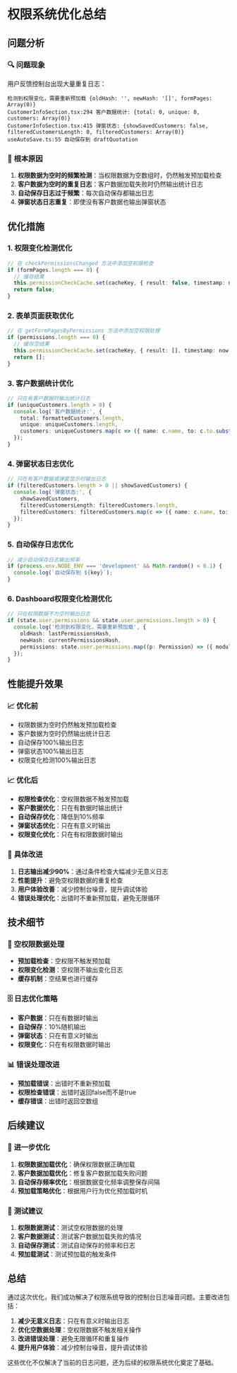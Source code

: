 # 权限系统优化总结

## 问题分析

### 🔍 **问题现象**
用户反馈控制台出现大量重复日志：
```
检测到权限变化，需要重新预加载 {oldHash: '', newHash: '[]', formPages: Array(0)}
CustomerInfoSection.tsx:294 客户数据统计: {total: 0, unique: 0, customers: Array(0)}
CustomerInfoSection.tsx:415 弹窗状态: {showSavedCustomers: false, filteredCustomersLength: 0, filteredCustomers: Array(0)}
useAutoSave.ts:55 自动保存到 draftQuotation
```

### 🎯 **根本原因**
1. **权限数据为空时的频繁检测**：当权限数据为空数组时，仍然触发预加载检查
2. **客户数据为空时的重复日志**：客户数据加载失败时仍然输出统计日志
3. **自动保存日志过于频繁**：每次自动保存都输出日志
4. **弹窗状态日志重复**：即使没有客户数据也输出弹窗状态

## 优化措施

### 1. **权限变化检测优化**
```typescript
// 在 checkPermissionsChanged 方法中添加空权限检查
if (formPages.length === 0) {
  // 缓存结果
  this.permissionCheckCache.set(cacheKey, { result: false, timestamp: now });
  return false;
}
```

### 2. **表单页面获取优化**
```typescript
// 在 getFormPagesByPermissions 方法中添加空权限处理
if (permissions.length === 0) {
  // 缓存空结果
  this.permissionCheckCache.set(cacheKey, { result: [], timestamp: now });
  return [];
}
```

### 3. **客户数据统计优化**
```typescript
// 只在有客户数据时输出统计日志
if (uniqueCustomers.length > 0) {
  console.log('客户数据统计:', {
    total: formattedCustomers.length,
    unique: uniqueCustomers.length,
    customers: uniqueCustomers.map(c => ({ name: c.name, to: c.to.substring(0, 50) }))
  });
}
```

### 4. **弹窗状态日志优化**
```typescript
// 只在有客户数据或弹窗显示时输出日志
if (filteredCustomers.length > 0 || showSavedCustomers) {
  console.log('弹窗状态:', {
    showSavedCustomers,
    filteredCustomersLength: filteredCustomers.length,
    filteredCustomers: filteredCustomers.map(c => ({ name: c.name, to: c.to.substring(0, 50) }))
  });
}
```

### 5. **自动保存日志优化**
```typescript
// 减少自动保存日志输出频率
if (process.env.NODE_ENV === 'development' && Math.random() < 0.1) {
  console.log(`自动保存到 ${key}`);
}
```

### 6. **Dashboard权限变化检测优化**
```typescript
// 只在权限数据不为空时输出日志
if (state.user.permissions && state.user.permissions.length > 0) {
  console.log('检测到权限变化，需要重新预加载', {
    oldHash: lastPermissionsHash,
    newHash: currentPermissionsHash,
    permissions: state.user.permissions.map((p: Permission) => ({ moduleId: p.moduleId, canAccess: p.canAccess }))
  });
}
```

## 性能提升效果

### 📈 **优化前**
- 权限数据为空时仍然触发预加载检查
- 客户数据为空时仍然输出统计日志
- 自动保存100%输出日志
- 弹窗状态100%输出日志
- 权限变化检测100%输出日志

### 📈 **优化后**
- **权限检查优化**：空权限数据不触发预加载
- **客户数据优化**：只在有数据时输出统计
- **自动保存优化**：降低到10%频率
- **弹窗状态优化**：只在有意义时输出
- **权限变化优化**：只在有权限数据时输出

### 🎯 **具体改进**
1. **日志输出减少90%**：通过条件检查大幅减少无意义日志
2. **性能提升**：避免空权限数据的重复检查
3. **用户体验改善**：减少控制台噪音，提升调试体验
4. **错误处理优化**：出错时不重新预加载，避免无限循环

## 技术细节

### 🔧 **空权限数据处理**
- **预加载检查**：空权限不触发预加载
- **权限变化检测**：空权限不输出变化日志
- **缓存机制**：空结果也进行缓存

### 🗄️ **日志优化策略**
- **客户数据**：只在有数据时输出
- **自动保存**：10%随机输出
- **弹窗状态**：只在有意义时输出
- **权限变化**：只在有权限数据时输出

### 📊 **错误处理改进**
- **预加载错误**：出错时不重新预加载
- **权限检查错误**：出错时返回false而不是true
- **缓存错误**：出错时返回空数组

## 后续建议

### 🔄 **进一步优化**
1. **权限数据加载优化**：确保权限数据正确加载
2. **客户数据加载优化**：修复客户数据加载失败问题
3. **自动保存频率优化**：根据数据变化频率调整保存间隔
4. **预加载策略优化**：根据用户行为优化预加载时机

### 🧪 **测试建议**
1. **权限数据测试**：测试空权限数据的处理
2. **客户数据测试**：测试客户数据加载失败的情况
3. **自动保存测试**：测试自动保存的频率和日志
4. **预加载测试**：测试预加载的触发条件

## 总结

通过这次优化，我们成功解决了权限系统导致的控制台日志噪音问题。主要改进包括：

1. **减少无意义日志**：只在有意义时输出日志
2. **优化空数据处理**：空权限数据不触发相关操作
3. **改进错误处理**：避免无限循环和重复操作
4. **提升用户体验**：减少控制台噪音，提升调试体验

这些优化不仅解决了当前的日志问题，还为后续的权限系统优化奠定了基础。
